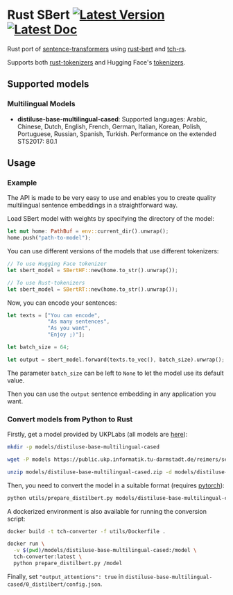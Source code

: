 # Rust SBert [![Latest Version]][crates.io] [![Latest Doc]][docs.rs]

[Latest Version]: https://img.shields.io/crates/v/sbert.svg
[crates.io]: https://crates.io/crates/sbert
[Latest Doc]: https://docs.rs/sbert/badge.svg
[docs.rs]: https://docs.rs/sbert

Rust port of [sentence-transformers][] using [rust-bert][] and [tch-rs][].

Supports both [rust-tokenizers][] and Hugging Face's [tokenizers][].

## Supported models

### Multilingual Models

- **distiluse-base-multilingual-cased**: Supported languages: Arabic, Chinese, Dutch, English, French, German,  Italian, Korean, Polish, Portuguese, Russian, Spanish, Turkish. Performance on the extended STS2017: 80.1

## Usage

### Example

The API is made to be very easy to use and enables you to create quality multilingual sentence embeddings in a straightforward way.

Load SBert model with weights by specifying the directory of the model:

```Rust
let mut home: PathBuf = env::current_dir().unwrap();
home.push("path-to-model");
```

You can use different versions of the models that use different tokenizers:

```Rust
// To use Hugging Face tokenizer
let sbert_model = SBertHF::new(home.to_str().unwrap());

// To use Rust-tokenizers
let sbert_model = SBertRT::new(home.to_str().unwrap());
```

Now, you can encode your sentences:

```Rust
let texts = ["You can encode",
             "As many sentences",
             "As you want",
             "Enjoy ;)"];

let batch_size = 64;

let output = sbert_model.forward(texts.to_vec(), batch_size).unwrap();
```

The parameter `batch_size` can be left to `None` to let the model use its default value.

Then you can use the `output` sentence embedding in any application you want.

### Convert models from Python to Rust

Firstly, get a model provided by UKPLabs (all models are [here][models]):

```Bash
mkdir -p models/distiluse-base-multilingual-cased

wget -P models https://public.ukp.informatik.tu-darmstadt.de/reimers/sentence-transformers/v0.2/distiluse-base-multilingual-cased.zip

unzip models/distiluse-base-multilingual-cased.zip -d models/distiluse-base-multilingual-cased
```

Then, you need to convert the model in a suitable format (requires [pytorch][]):

``` Bash
python utils/prepare_distilbert.py models/distiluse-base-multilingual-cased
```

A dockerized environment is also available for running the conversion script:

```Bash
docker build -t tch-converter -f utils/Dockerfile .

docker run \
  -v $(pwd)/models/distiluse-base-multilingual-cased:/model \
  tch-converter:latest \
  python prepare_distilbert.py /model
```

Finally, set `"output_attentions": true` in `distiluse-base-multilingual-cased/0_distilbert/config.json`.

[sentence-transformers]: https://github.com/UKPLab/sentence-transformers
[rust-bert]: https://github.com/guillaume-be/rust-bert
[tch-rs]: https://github.com/LaurentMazare/tch-rs
[rust-tokenizers]: https://github.com/guillaume-be/rust-tokenizers
[tokenizers]: https://github.com/huggingface/tokenizers/tree/master/tokenizers
[models]: https://public.ukp.informatik.tu-darmstadt.de/reimers/sentence-transformers/v0.2/
[pytorch]: https://pytorch.org/get-started/locally
